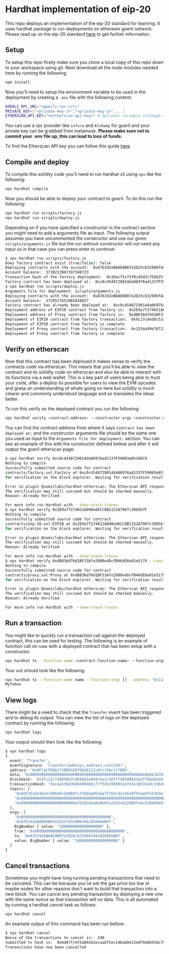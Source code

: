 # Hardhat implementation of eip-20

This repo deploys an implementation of the eip-20 standard for learning. It uses hardhat package to run deployments on ethereum goerli network. Please read up on the eip-20 standard [here](https://eips.ethereum.org/EIPS/eip-20) to get further information.

## Setup

To setup this repo firstly make sure you clone a local copy of this repo down to your workspace using git. Next download all the node modules needed here by running the following:

```bash
npm install
```

Now you'll need to setup the environment variable to be used in the deployment by creating a `.env` file with the following content:

```bash
GOERLI_RPC_URL="<goerli-rpc-url>"
PRIVATE_KEY=["<private-key-1>","<private-key-2>",...]
ETHERSCAN_API_KEY="<ertherscan-api-key>" # Optional variable although it will be needed if running a verify on this contract
```

You can use a rpc provider like `infura` and `Alchemy` for goerli and your private key can be grabbed from metamask. **Please make sure not to commit your .env file up, this can lead to loss of funds.**

To find the Etherscan API key you can follow this guide [here](https://info.etherscan.com/api-keys/).

## Compile and deploy

To compile this solidity code you'll need to run hardhat cli using `npx` like the following:

```bash
npx hardhat compile
```

Now you should be able to deploy your contract to goerli. To do this run the following:

```bash
npx hardhat run scripts/factory.js
npx hardhat run scripts/deploy.js
```

Depending on if you have specified a constructor in the contract section you might need to add a arguments file as input. The following output assumes you have uncommented the constructor and use our given `scripts/arguments.js` file but the run without constructor will not need any input so in that case you can press enter to continue:

```bash
$ npx hardhat run scripts/factory.js
Does factory contract exist (true/false): false
Deploying contracts with the account:  0xA7b192eBA8E0B07e2D25c632986fA4cB2666bB9f
Account balance:  3730213907397598723
Transaction hash of the factory deployment:  0x10acf5cf5f0c45d3c758b25fe70c5bb2a9fafbf9a6bfb71c9b5502f0c098e7e0
Factory contract has been deployed at:  0xc0c4548729014da06976ad1337F59803e85166C9
$ npx hardhat run scripts/deploy.js
Arguments file for deployment: scripts/arguments.js
Deploying contracts with the account:  0xA7b192eBA8E0B07e2D25c632986fA4cB2666bB9f
Account balance:  3729527651065838027
Factory contract has already been deployed at:  0xc0c4548729014da06976ad1337F59803e85166C9
Deployment address of EIP20 contract from factory is:  0x2E9a7f274021A098ed6CC8B2152A7987c3885b7F
Deployment address of Proxy contract from factory is:  0xdB836d76d1BF33Afe2000e4DcFB46dE6e01e5179
Deployment of EIP20 contract from factory transaction:  0x9c27cded8c51dc07f9853a3d66e6e650c293025320c4fa33dd7fa85969753c18
Deployment of EIP20 contract from factory is complete
Deployment of Proxy contract from factory transaction:  0x1534a99e76722ac7eca73ec7a34cf8bccf8249c0692ed9b59416b8dc13ee3ec6
Deployment of Proxy contract from factory is complete

```

## Verify on etherscan

Now that this contract has been deployed it makes sense to verify the contracts code via etherscan. This means that you'll be able to view the contract and its solidity code on etherscan and also be able to interact with its functions via a web wallet. This is a key part of users being able to trust your code, after a deploy its possible for users to view the EVM opcodes and grasp an understanding of whats going on here but solidity is much clearer and commonly understood language and so translates the ideas better.

To run this verify on the deployed contract you run the following:

```bash
npx hardhat verify <contract-address> --constructor-args <constructor-arguments-file>
```

You can find the contract address from where it says `Contract has been deployed at:` and the constructor arguments file should be the same one you used as input to the `Arguments file for deployment:` section. You can see an example of this with the constructor defined bellow and after it will output the goerli etherscan page:

```bash
$ npx hardhat verify 0xc0c4548729014da06976ad1337F59803e85166C9
Nothing to compile
Successfully submitted source code for contract
contracts/factory.sol:Factory at 0xc0c4548729014da06976ad1337F59803e85166C9
for verification on the block explorer. Waiting for verification result...

Error in plugin @nomiclabs/hardhat-etherscan: The Etherscan API responded with a failure status.
The verification may still succeed but should be checked manually.
Reason: Already Verified

For more info run Hardhat with --show-stack-traces
$ npx hardhat verify 0x2E9a7f274021A098ed6CC8B2152A7987c3885b7F
Nothing to compile
Successfully submitted source code for contract
contracts/eip-20.sol:EIP20 at 0x2E9a7f274021A098ed6CC8B2152A7987c3885b7F
for verification on the block explorer. Waiting for verification result...

Error in plugin @nomiclabs/hardhat-etherscan: The Etherscan API responded with a failure status.
The verification may still succeed but should be checked manually.
Reason: Already Verified

For more info run Hardhat with --show-stack-traces
$ npx hardhat verify 0xdB836d76d1BF33Afe2000e4DcFB46dE6e01e5179 --constructor-args scripts/arguments.js
Nothing to compile
Successfully submitted source code for contract
contracts/proxy.sol:Proxy at 0xdB836d76d1BF33Afe2000e4DcFB46dE6e01e5179
for verification on the block explorer. Waiting for verification result...

Error in plugin @nomiclabs/hardhat-etherscan: The Etherscan API responded with a failure status.
The verification may still succeed but should be checked manually.
Reason: Already Verified

For more info run Hardhat with --show-stack-traces
```

## Run a transaction

You might like to quickly run a transaction call against the deployed contract, this can be used for testing. The following is an example of function call on `name` with a deployed contract that has been setup with a constructor:

```bash
npx hardhat tx --function-name <contract-function-name> --function-args <contract-function-arguments> --address <contract-address>
```

Your out should look like the following:

```bash
npx hardhat tx --function-name name --function-args [] --address "0x11498137d94CbE5485Dc1B1225Dc0fbBD640D83b"
MyToken
```

## View logs

There might be a need to check that the `Transfer` event has been triggered and to debug its output. You can view the list of logs on the deployed contract by running the following:

```bash
npx hardhat logs
```

Your output should then look like the following:

```bash
$ npx hardhat logs
{
  event: 'Transfer',
  eventSignature: 'Transfer(address,address,uint256)',
  address: '0x0F7aCFE8A171B001D9f9826122c8fc3fAc117D65',
  data: '0x0000000000000000000000000000000000000000000000000de0b6b3a7640000',
  blockHash: '0x37c22cf48856b7cd59e01e949c6a1c56ff7d8509633bdff0da92eb1f3eeccf43',
  transactionHash: '0xc4a539e39404904061f7f5d3299d952ef63e30332a9c156d072b9f5718449892',
  topics: [
    '0xddf252ad1be2c89b69c2b068fc378daa952ba7f163c4a11628f55a4df523b3ef',
    '0x0000000000000000000000000000000000000000000000000000000000000000',
    '0x000000000000000000000000a7b192eba8e0b07e2d25c632986fa4cb2666bb9f'
  ],
  args: [
    '0x0000000000000000000000000000000000000000',
    '0xA7b192eBA8E0B07e2D25c632986fA4cB2666bB9f',
    BigNumber { value: "1000000000000000000" },
    from: '0x0000000000000000000000000000000000000000',
    to: '0xA7b192eBA8E0B07e2D25c632986fA4cB2666bB9f',
    value: BigNumber { value: "1000000000000000000" }
  ]
}
```

## Cancel transactions

Sometimes you might have long running pending transactions that need to be canceled. This can be because you've set the gas price too low or maybe nodes for other reasons don't want to build that transaction into a new block. You can cancel any pending transaction by deploying a new one with the same nonce as that transaction will no data. This is all automated by running a hardhat cancel task as follows:

```bash
npx hardhat cancel
```

An example output of this command has been run bellow:

```bash
$ npx hardhat cancel
Nonce of the transactions to cancel is:  248
Submitted tx hash is:  0x6d97fc975a89262ecaabf2ec24ba60413e079a0b55dc75d39c75612758ab99ef
Transactions have now been cancelled
```
